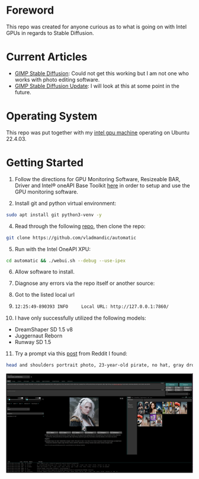 # Foreword
This repo was created for anyone curious as to what is going on with Intel GPUs in regards to Stable Diffusion. 

# Current Articles
  * [GIMP Stable Diffusion](https://game.intel.com/us/stories/intel-arc-graphics-stable-diffusion/): Could not get this working but I am not one who works with photo editing software.
  * [GIMP Stable Diffusion Update](https://www.youtube.com/watch?v=YCK7WPo7PKo): I will look at this at some point in the future.

# Operating System
This repo was put together with my [intel gpu machine](https://github.com/vampireLibrarianMonk/intel-gpu-hello) operating on Ubuntu 22.4.03. 

# Getting Started
1. Follow the directions for GPU Monitoring Software, Resizeable BAR, Driver and Intel® oneAPI Base Toolkit [here](https://github.com/vampireLibrarianMonk/intel-gpu-hello) in order to setup and use the GPU monitoring software.

2. Install git and python virtual environment:
```bash
sudo apt install git python3-venv -y
```

4. Read through the following [repo](https://github.com/vladmandic/automatic/wiki/Installation), then clone the repo:
```bash
git clone https://github.com/vladmandic/automatic
```

5. Run with the Intel OneAPI XPU:
```bash
cd automatic && ./webui.sh --debug --use-ipex
```

6. Allow software to install.

7. Diagnose any errors via the repo itself or another source:

8. Got to the listed local url

9. ```bash
   12:25:49-890393 INFO     Local URL: http://127.0.0.1:7860/
   ```
   
10. I have only successfully utilized the following models:
  * DreamShaper SD 1.5 v8
  * Juggernaut Reborn
  * Runway SD 1.5

11. Try a prompt via this [post](https://www.reddit.com/r/StableDiffusion/comments/wve7cs/repeatable_prompt_format_for_dnd_character/?rdt=35615) from Reddit I found:
```bash
head and shoulders portrait photo, 23-year-old pirate, no hat, gray drowned asphyxiated skin, white pupil-less irises, barnacles on skin, white hair, seaweed hair, white pirate blouse and epaulets, d&d, high fantasy, by [donato giancola], facial detail, extremely detailed, comic book cover photo 
```
![pirate](reference_images/initial_run_reddit.png)
